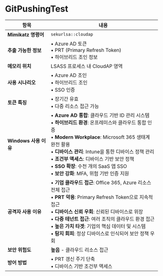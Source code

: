﻿# GitPushingTest


| 항목 | 내용 |
|---|---|
| **Mimikatz 명령어** | `sekurlsa::cloudap` |
| **추출 가능한 정보** | • Azure AD 토큰<br>• PRT (Primary Refresh Token)<br>• 하이브리드 조인 정보 |
| **메모리 위치** | LSASS 프로세스 내 CloudAP 영역 |
| **사용 시나리오** | • Azure AD 조인<br>• 하이브리드 조인<br>• SSO 인증 |
| **토큰 특징** | • 장기간 유효<br>• 다중 리소스 접근 가능 |
| **Windows 사용 이유** | • **Azure AD 통합**: 클라우드 기반 ID 관리 시스템<br>• **하이브리드 환경**: 온프레미스와 클라우드 통합 인증<br>• **Modern Workplace**: Microsoft 365 생태계 완전 활용<br>• **디바이스 관리**: Intune을 통한 디바이스 정책 관리<br>• **조건부 액세스**: 디바이스 기반 보안 정책<br>• **SSO 확장**: 수천 개의 SaaS 앱 SSO<br>• **보안 강화**: MFA, 위험 기반 인증 지원 |
| **공격자 사용 이유** | • **기업 클라우드 접근**: Office 365, Azure 리소스 전체 접근<br>• **PRT 악용**: Primary Refresh Token으로 지속적 접근<br>• **디바이스 신뢰 우회**: 신뢰된 디바이스로 위장<br>• **다중 테넌트 접근**: 여러 조직의 클라우드 환경 접근<br>• **높은 가치 타겟**: 기업의 핵심 데이터 및 시스템<br>• **탐지 회피**: 정상 디바이스로 인식되어 보안 정책 우회 |
| **보안 위험도** | **높음** - 클라우드 리소스 접근 |
| **방어 방법** | • PRT 갱신 주기 단축<br>• 디바이스 기반 조건부 액세스 |
